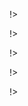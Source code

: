 <!agenda|title=A cool agenda

<!day|start=22 aout 2022

<!segment|start=9:30

<!break|subject=Welcome&length=30&room=Amphi
!>

<!talk|subject=PharoJS&length=45&author=N. BOURAQADI and D. MASON&room=Amphi
!>

<!talk|subject=eXtreme Programming&length=45&author=V. BLONDEAU and F. CANIPA&room=Amphi
!>

<!talk|subject=Grafoscopio&length=30&author=O. LUNA&room=Amphi
!>

<!break|subject=Lunch&length=120&room=Amphi
!>

<!talk|subject=Persistence in Pharo&length=45&author=M. DENKER and N. HARTI&room=Amphi
!>

<!talk|subject=Pharo-IA&length=30&author=S. MONTANO and O. ZAITSEV&room=Amphi
!>

<!talk|subject=Microdown&length=30&author=S. DUCASSE and K. OSTERBYE&room=Amphi
!>

<!break|subject=Coffee Break&length=30&room=Amphi
!>

<!talk|subject=Working with Remote Images&length=45&author=A. GRANT&room=Amphi
!>

<!break|subject=Award Competition&length=120&room=Amphi
!>

!>

!>

<!day|start=23 aout 2022

<!segment|start=9:15

<!talk|subject=Pharo10&length=45&author=S. DUCASSE&room=Amphi
!>

<!break|subject=Coffee Break&length=30&room=Amphi
!>

<!talk|subject=Roassal3 updates&length=45&author=M. TORRES&room=Amphi
!>

<!talk|subject=Application Development with Pharo&length=45&author=P. TESONE and G. POLITO&room=Amphi
!>

<!break|subject=Lunch&length=120&room=Amphi
!>

<!talk|subject=Visual Studio Code as a Smalltal IDE&length=30&author=J. FOSTER&room=Amphi
!>

<!talk|subject=Bloc for Pharo: object-oriented UI foundations&length=45&author=M. DIAS and P. TESONE&room=Amphi
!>

<!talk|subject=Pharo Pro&length=30&author=S. DUCASSE&room=Amphi
!>

<!break|subject=Coffee Break&length=30&room=Amphi
!>

<!talk|subject=Deploying and Scaling Pharo with a Database in pratice&length=45&author=N. HARTI&room=Amphi
!>

<!break|subject=Show us your projects&length=60&room=Amphi
!>

!>

!>

!>